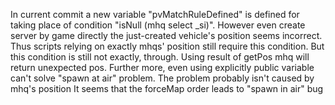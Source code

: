 In current commit a new variable "pvMatchRuleDefined" is defined for taking place of condition "isNull (mhq select _si)". However even create server by game directly the just-created vehicle's position seems incorrect. Thus scripts relying on exactly mhqs' position still require this condition.
But this condition is still not exactly, through. Using result of getPos mhq will return unexpected pos.
Further more, even using explicitly public variable can't solve "spawn at air" problem. The problem probably isn't caused by mhq's position
It seems that the forceMap order leads to "spawn in air" bug